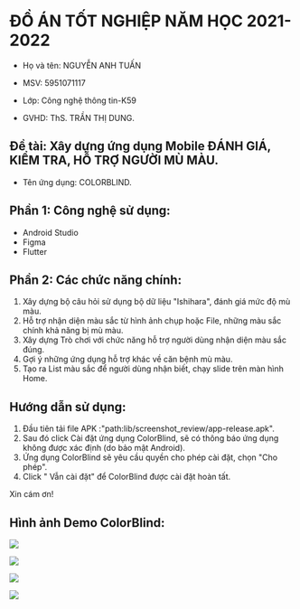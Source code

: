 # ĐỒ ÁN TỐT NGHIỆP NĂM HỌC 2021-2022


* Họ và tên: NGUYỄN ANH TUẤN

* MSV: 5951071117

* Lớp: Công nghệ thông tin-K59

* GVHD: ThS. TRẦN THỊ DUNG.


## Đề tài: Xây dựng ứng dụng Mobile ĐÁNH GIÁ, KIỂM TRA, HỖ TRỢ NGƯỜI MÙ MÀU.
* Tên ứng dụng: COLORBLIND.

## Phần 1: Công nghệ sử dụng:
 * Android Studio
 * Figma
 * Flutter

## Phần 2: Các chức năng chính:
1. Xây dựng bộ câu hỏi sử dụng bộ dữ liệu "Ishihara", đánh giá mức độ mù màu.
2. Hỗ trợ nhận diện màu sắc từ hình ảnh chụp hoặc File, những màu sắc chính khả năng bị mù màu.
3. Xây dựng Trò chơi với chức năng hỗ trợ người dùng nhận diện màu sắc đúng.
4. Gợi ý những ứng dụng hỗ trợ khác về căn bệnh mù màu.
5. Tạo ra List màu sắc để người dùng nhận biết, chạy slide trên màn hình Home.



## Hướng dẫn sử dụng:
1. Đầu tiên tải file APK :"path:lib/screenshot_review/app-release.apk".
2. Sau đó click Cài đặt ứng dụng ColorBlind, sẽ có thông báo ứng dụng không được xác định (do bảo mật Android).
3. Ứng dụng ColorBlind sẽ yêu cầu quyền cho phép cài đặt, chọn "Cho phép".
4. Click " Vẫn cài đặt" để ColorBlind được cài đặt hoàn tất.


Xin cám ơn!

## Hình ảnh Demo ColorBlind:
![](lib/screenshot_review/Screenshot_1655480665.png)

![](lib/screenshot_review/Screenshot_1655480697.png)

![](lib/screenshot_review/Screenshot_1655480722.png)

![](lib/screenshot_review/Screenshot_1655481073.png)